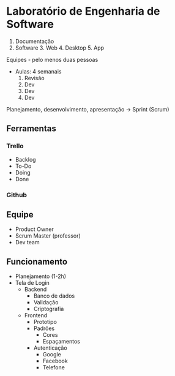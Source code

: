 # Laboratório de Engenharia de Software

1. Documentação
2. Software
	3. Web
	4. Desktop
	5. App

Equipes - pelo menos duas pessoas

- Aulas: 4 semanais
	1. Revisão
	2. Dev
	3. Dev
	4. Dev

Planejamento, desenvolvimento, apresentação -> Sprint (Scrum)

## Ferramentas

### Trello
- Backlog
- To-Do
- Doing
- Done

### Github


## Equipe
- Product Owner
- Scrum Master (professor)
- Dev team

## Funcionamento

- Planejamento (1-2h)
- Tela de Login
	- Backend
		- Banco de dados
		- Validação
		- Criptografia
	- Frontend
		- Prototipo
		- Padrões
			- Cores
			- Espaçamentos
		- Autenticação
			- Google
			- Facebook
			- Telefone
<!--stackedit_data:
eyJoaXN0b3J5IjpbLTkyNDk3MzUwNywxNzYwODg5NTIyLC0xNT
gzNTUwMl19
-->